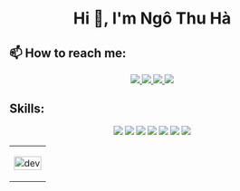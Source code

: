 <h1 align="center">Hi 👋, I'm Ngô Thu Hà</h1>

## 📫 How to reach me:

<p align="center">
  <a href="https://www.linkedin.com/in/h%C3%A0-ng%C3%B4-a002b4239/" target="_blank">
    <img src="https://img.icons8.com/fluent/48/000000/linkedin.png"/>
  </a>
  <a href="https://www.facebook.com/NgoThuHa.N.T.H.0204/" alt="Facebook">
    <img src="https://img.icons8.com/fluent/48/000000/facebook-new.png" target="_blank" />
  </a> 
  <a href="https://github.com/nththuha" alt="Github">
    <img src="https://img.icons8.com/fluent/48/000000/github.png"/>
  </a> 
  <a href="https://www.youtube.com/channel/UCZdYCABS7nhypcfXP9WNBgw" alt="Youtube channel" target="_blank" >
    <img src="https://img.icons8.com/fluent/48/000000/youtube-play.png"/>
  </a>
</p>

## Skills:
<p align="center">
  <img src="https://img.icons8.com/color/48/000000/android-os.png"/> 
  <img src="https://img.icons8.com/color/48/000000/kotlin.png"/> 
  <img src="https://img.icons8.com/color/48/000000/microsoft-sql-server.png"/>
  <img src="https://img.icons8.com/color/48/000000/visual-studio-2019.png"/>
  <img src="https://img.icons8.com/color/48/000000/java-coffee-cup-logo--v1.png"/> 
  <img src="https://img.icons8.com/color/48/000000/heroku.png"/>
  <img src="https://img.icons8.com/color/48/000000/intellij-idea.png"/>
</p>

<table style="width:100%;">
  <tr>
    <td>
      <p align="center"> 
        <img src="https://cdn.dribbble.com/users/1059583/screenshots/4171367/coding-freak.gif" alt="dev" width="100%"/>
      </p>
    </td>
  </tr>
</table>
